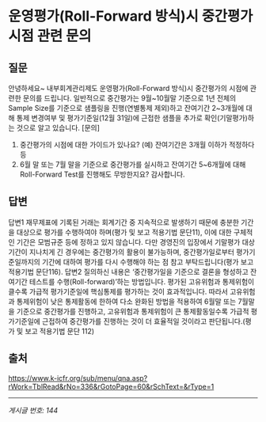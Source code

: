 # 운영평가(Roll-Forward 방식)시 중간평가 시점 관련 문의

## 질문
안녕하세요~
내부회계관리제도 운영평가(Roll-Forward 방식)시 중간평가의 시점에 관련한 문의를 드립니다.
일반적으로 중간평가는 9월~10월말 기준으로 1년 전체의 Sample Size를 기준으로 샘플링을 진행(연별통제 제외)하고
잔여기간 2~3개월에 대해 통제 변경여부 및 평가기준일(12월 31일)에 근접한 샘플을 추가로 확인(기말평가)하는 것으로 알고 있습니다.
[문의]
1. 중간평가의 시점에 대한 가이드가 있나요?
(예) 잔여기간은 3개월 이하가 적정하다 등
2. 6월 말 또는 7월 말을 기준으로 중간평가를 실시하고 잔여기간 5~6개월에 대해 Roll-Forward Test를 진행해도 무방한지요?
감사합니다.

## 답변
답변1
재무제표에 기록된 거래는 회계기간 중 지속적으로 발생하기 때문에 충분한 기간을 대상으로 평가를 수행하여야 하며(평가 및 보고 적용기법 문단11), 이에 대한 구체적인 기간은 모범규준 등에 정하고 있지 않습니다.
다만 경영진의 입장에서 기말평가 대상기간이 지나치게 긴 경우에는 중간평가의 활용이 불가능하며, 중간평가일로부터 평가기준일까지의 기간에 대하여 평가를 다시 수행해야 하는 점 참고 부탁드립니다(평가 보고 적용기법 문단116).
답변2
질의하신 내용은 ‘중간평가일을 기준으로 결론을 형성하고 잔여기간 테스트를 수행(Roll-forward)’하는 방법입니다. 평가된 고유위험과 통제위험이 클수록 가급적 평가기준일에 핵심통제를 평가하는 것이 효과적입니다.
따라서 고유위험과 통제위험이 낮은 통제활동에 한하여 다소 완화된 방법을 적용하여 6월말 또는 7월말을 기준으로 중간평가를 진행하고, 고유위험과 통제위험이 큰 통제활동일수록 가급적 평가기준일에 근접하여 중간평가를 진행하는 것이 더 효율적일 것이라고 판단됩니다.(평가 및 보고 적용기법 문단 112)

## 출처
https://www.k-icfr.org/sub/menu/qna.asp?rWork=TblRead&rNo=336&rGotoPage=60&rSchText=&rType=1

---
*게시글 번호: 144*
